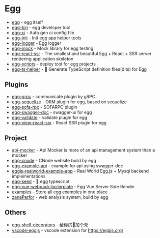 # Egg

- [egg](https://github.com/eggjs/egg) - egg itself
- [egg-bin](https://github.com/eggjs/egg-bin) - egg developer tool
- [egg-ci](https://github.com/eggjs/egg-ci) - Auto gen ci config file
- [egg-init](https://github.com/eggjs/egg-init) - Init egg app helper tools
- [egg-logger](https://github.com/eggjs/egg-logger) - Egg logger
- [egg-mock](https://github.com/eggjs/egg-mock) - Mock library for egg testing.
- [egg-react-ssr](https://github.com/ykfe/egg-react-ssr) - The smallest and beautiful Egg + React + SSR server rendering application skeleton
- [egg-scripts](https://github.com/eggjs/egg-scripts) - deploy tool for egg projects
- [egg-ts-helper](https://github.com/whxaxes/egg-ts-helper) - <g-emoji class="g-emoji" alias="fried_egg" fallback-src="https://github.githubassets.com/images/icons/emoji/unicode/1f373.png">🍳</g-emoji> Generate TypeScript definition files(d.ts) for Egg


## Plugins

- [egg-grpc](https://github.com/eggjs/egg-grpc) - communicate plugin by gRPC
- [egg-sequelize](https://github.com/eggjs/egg-sequelize) - ORM plugin for egg, based on sequelize
- [egg-sofa-rpc](https://github.com/eggjs/egg-sofa-rpc) - SOFARPC plugin
- [egg-swagger-doc](https://github.com/Ysj291823/egg-swagger-doc) - swagger-ui for egg
- [egg-validate](https://github.com/eggjs/egg-validate) - validate plugin for egg
- [egg-view-react-ssr](https://github.com/easy-team/egg-view-react-ssr) - React SSR plugin for egg

## Project

- [api-mocker](https://github.com/DXY-F2E/api-mocker) - Api Mocker is more of an api management system than a mocker
- [egg-cnode](https://github.com/cnodejs/egg-cnode) - CNode website build by egg
- [egg-example-api](https://github.com/FunnyLiu/egg-example-api) - example for api using swagger-doc
- [eggjs-realworld-example-app](https://github.com/eggjs-community/eggjs-realworld-example-app) - Real World Egg.js + Mysql backend implementations
- [egg-seed](https://github.com/ErikJiang/egg-seed) - <g-emoji class="g-emoji" alias="seedling" fallback-src="https://github.githubassets.com/images/icons/emoji/unicode/1f331.png">🌱</g-emoji> egg typescript 
- [egg-vue-webpack-boilerplate](https://github.com/easy-team/egg-vue-webpack-boilerplate) - Egg Vue Server Side Render
- [examples](https://github.com/eggjs/examples) - Store all egg examples in one place
- [zanePerfor](https://github.com/wangweianger/zanePerfor) - web analysis system, build by egg

## Others

- [egg-shell-decorators](https://github.com/super2god/egg-shell-decorators) - 给你的<g-emoji class="g-emoji" alias="egg" fallback-src="https://github.githubassets.com/images/icons/emoji/unicode/1f95a.png">🥚</g-emoji>加个壳
- [vscode-eggjs](https://github.com/eggjs/vscode-eggjs) - vscode extension for <a href="https://eggjs.org/" rel="nofollow">https://eggjs.org/</a>